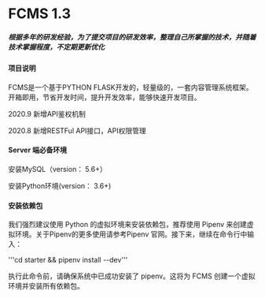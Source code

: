 # FCMS 1.3

##### 根据多年的研发经验，为了提交项目的研发效率，整理自己所掌握的技术，并随着技术掌握程度，不定期更新优化

#### 项目说明

FCMS是一个基于PYTHON FLASK开发的，轻量级的，一套内容管理系统框架。
开箱即用，节省开发时间，提升开发效率，能够快速开发项目。

2020.9  新增API鉴权机制

2020.8  新增RESTFul API接口，API权限管理

#### Server 端必备环境
安装MySQL（version： 5.6+）

安装Python环境(version： 3.6+)

#### 安装依赖包
我们强烈建议使用 Python 的虚拟环境来安装依赖包，推荐使用 Pipenv 来创建虚拟环境。关于Pipenv的更多使用请参考Pipenv 官网。接下来，继续在命令行中输入：

'''cd starter && pipenv install --dev'''

执行此命令前，请确保系统中已成功安装了 pipenv。这将为 FCMS 创建一个虚拟环境并安装所有依赖包。
